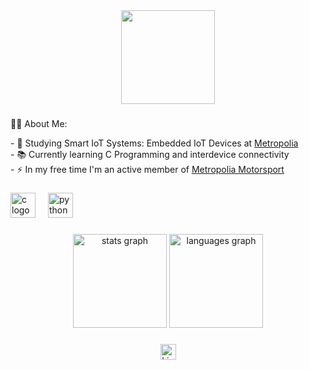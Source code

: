 <div align="center">
  <img height="150" src="https://camo.githubusercontent.com/62da68eb62b1e5f175f7d1f0191dd89a653d7908feb22d37d4a0ab07365d6791/68747470733a2f2f6d656469612e67697068792e636f6d2f6d656469612f4d3967624264396e6244724f5475314d71782f67697068792e676966"  />
</div>

###

👩‍💻  About Me:
<p align="left">
  - 🔭 Studying Smart IoT Systems: Embedded IoT Devices at <a href="https://www.metropolia.fi/en?gad_source=1&_gl=1*ix24n*_up*MQ..&gclid=CjwKCAjwvrOpBhBdEiwAR58-3O10veZIEWsmmNJnT6TlgR3yjKIPpL8pZN-IVQI9vCjGoZdl3Fms7xoCZ6IQAvD_BwE">Metropolia</a><br>
  - 📚 Currently learning C Programming and interdevice connectivity<br>
  - ⚡ In my free time I'm an active member of <a href="https://www.metropolia-motorsport.net/">Metropolia Motorsport</a>
</p>

###

<div align="left">
  <img src="https://cdn.jsdelivr.net/gh/devicons/devicon/icons/c/c-original.svg" height="40" alt="c logo"  />
  <img width="12" />
  <img src="https://cdn.jsdelivr.net/gh/devicons/devicon/icons/python/python-original.svg" height="40" alt="python logo"  />
</div>

###

<div align="center">
  <img src="https://github-readme-stats.vercel.app/api?username=murphyslemon&hide_title=false&hide_rank=false&show_icons=true&include_all_commits=true&count_private=true&disable_animations=false&theme=dracula&locale=en&hide_border=false&order=1" height="150" alt="stats graph"  />
  <img src="https://github-readme-stats.vercel.app/api/top-langs?username=murphyslemon&locale=en&hide_title=false&layout=compact&card_width=320&langs_count=5&theme=dracula&hide_border=false&order=2" height="150" alt="languages graph"  />
</div>

###

<div align="center">
  <a www.linkedin.com/in/francesco-natanni-388ba5254">
    <img src="https://img.shields.io/static/v1?message=LinkedIn&logo=linkedin&label=&color=0077B5&logoColor=white&labelColor=&style=for-the-badge" height="25" alt="LinkedIn logo" />
  </a>
</div>

###

